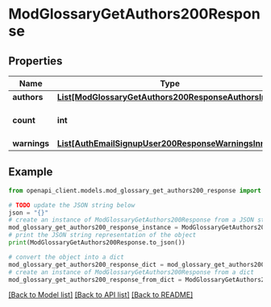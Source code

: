 # ModGlossaryGetAuthors200Response


## Properties

Name | Type | Description | Notes
------------ | ------------- | ------------- | -------------
**authors** | [**List[ModGlossaryGetAuthors200ResponseAuthorsInner]**](ModGlossaryGetAuthors200ResponseAuthorsInner.md) |  | 
**count** | **int** | The total number of records. | [default to null]
**warnings** | [**List[AuthEmailSignupUser200ResponseWarningsInner]**](AuthEmailSignupUser200ResponseWarningsInner.md) |  | [optional] 

## Example

```python
from openapi_client.models.mod_glossary_get_authors200_response import ModGlossaryGetAuthors200Response

# TODO update the JSON string below
json = "{}"
# create an instance of ModGlossaryGetAuthors200Response from a JSON string
mod_glossary_get_authors200_response_instance = ModGlossaryGetAuthors200Response.from_json(json)
# print the JSON string representation of the object
print(ModGlossaryGetAuthors200Response.to_json())

# convert the object into a dict
mod_glossary_get_authors200_response_dict = mod_glossary_get_authors200_response_instance.to_dict()
# create an instance of ModGlossaryGetAuthors200Response from a dict
mod_glossary_get_authors200_response_from_dict = ModGlossaryGetAuthors200Response.from_dict(mod_glossary_get_authors200_response_dict)
```
[[Back to Model list]](../README.md#documentation-for-models) [[Back to API list]](../README.md#documentation-for-api-endpoints) [[Back to README]](../README.md)


